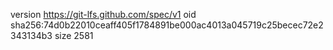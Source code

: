 version https://git-lfs.github.com/spec/v1
oid sha256:74d0b22010ceaff405f1784891be000ac4013a045719c25becec72e2343134b3
size 2581
